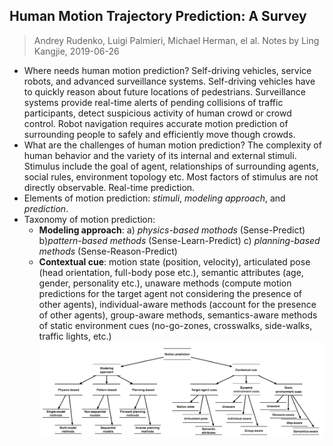 ## Human Motion Trajectory Prediction: A Survey
> Andrey Rudenko, Luigi Palmieri, Michael Herman, el al.
> Notes by Ling Kangjie, 2019-06-26

- Where needs human motion prediction? Self-driving vehicles, service robots, and advanced surveillance systems. Self-driving vehicles have to quickly reason about future locations of pedestrians. Surveillance systems provide real-time alerts of pending collisions of traffic participants, detect suspicious activity of human crowd or crowd control. Robot navigation requires accurate motion prediction of surrounding people to safely and efficiently move though crowds.
- What are the challenges of human motion prediction? The complexity of human behavior and the variety of its internal and external stimuli. Stimulus include the goal of agent, relationships of surrounding agents, social rules, environment topology etc. Most factors of stimulus are not directly observable. Real-time prediction.
- Elements of motion prediction: *stimuli*, *modeling approach*, and *prediction*.
- Taxonomy of motion prediction: 
   - **Modeling approach**: a) *physics-based mothods* (Sense-Predict) b)*pattern-based methods* (Sense-Learn-Predict) c) *planning-based methods* (Sense-Reason-Predict)
   - **Contextual cue**: motion state (position, velocity), articulated pose (head orientation, full-body pose etc.), semantic attributes (age, gender, personality etc.), unaware methods (compute motion predictions for the target agent not considering the presence of other agents), individual-aware methods (account for the presence of other agents), group-aware methods, semantics-aware methods of static environment cues (no-go-zones, crosswalks, side-walks, traffic lights, etc.)
![Overview of the categories in our taxonomy](./imgs/categories_of_human_motion_prediction.jpg)
